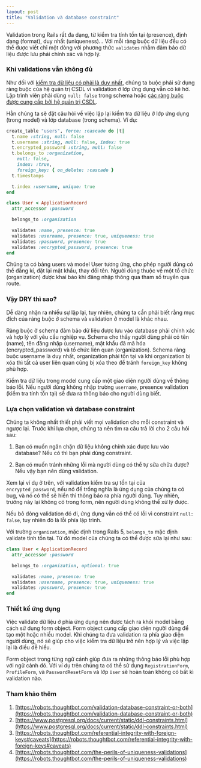 ```yaml
---
layout: post
title: "Validation và database constraint"
---
```


Validation trong Rails rất đa dạng, từ kiểm tra tính tồn tại (presence), định dạng (format), duy nhất (uniqueness)... Với mỗi ràng buộc dữ liệu đều có thể được viết chỉ một dòng với phương thức `validates` nhằm đảm bảo dữ liệu được lưu phải chính xác và hợp lý.

### Khi validations vẫn không đủ

Như đối với [kiểm tra dữ liệu có phải là duy nhất](https://robots.thoughtbot.com/the-perils-of-uniqueness-validations), chúng ta buộc phải sử dụng ràng buộc của hệ quản trị CSDL vì validation ở lớp ứng dụng vẫn có kẽ hở. Lập trình viên phải dùng `null: false` trong schema hoặc [các ràng buộc được cung cấp bởi hệ quản trị CSDL](https://www.postgresql.org/docs/current/static/ddl-constraints.html).

Hẳn chúng ta sẽ đặt câu hỏi về việc lặp lại kiểm tra dữ liệu ở lớp ứng dụng (trong model) và lớp database (trong schema). Ví dụ:

```ruby
create_table "users", force: :cascade do |t|
  t.name :string, null: false
  t.username :string, null: false, index: true
  t.encrypted_password :string, null: false
  t.belongs_to :organization,
    null: false,
    index: :true,
    foreign_key: { on_delete: :cascade }
  t.timestamps

  t.index :username, unique: true
end
```

```ruby
class User < ApplicationRecord
  attr_accessor :password

  belongs_to :organization

  validates :name, presence: true
  validates :username, presence: true, uniqueness: true
  validates :password, presence: true
  validates :encrypted_password, presence: true
end
```

Chúng ta có bảng users và model User tương ứng, cho phép người dùng có thể đăng kí, đặt lại mật khẩu, thay đổi tên. Người dùng thuộc về một tổ chức (organization) được khai báo khi đăng nhập thông qua tham số truyền qua route.

### Vậy DRY thì sao?

Dễ dàng nhận ra nhiều sự lặp lại, tuy nhiên, chúng ta cần phải biết rằng mục đích của ràng buộc ở schema và validation ở model là khác nhau.

Ràng buộc ở schema đảm bảo dữ liệu được lưu vào database phải chính xác và hợp lý với yêu cầu nghiệp vụ. Schema cho thấy người dùng phải có tên (name), tên đăng nhập (username), mật khẩu đã mã hóa (encrypted_password) và tổ chức liên quan (organization). Schema ràng buộc username là duy nhất, organization phải tồn tại và khi organization bị xóa thì tất cả user liên quan cũng bị xóa theo để tránh `foreign_key` không phù hợp.

Kiểm tra dữ liệu trong model cung cấp một giao diện người dùng về thông báo lỗi. Nếu người dùng không nhập trường `username`, presence validation (kiểm tra tính tồn tại) sẽ đưa ra thông báo cho người dùng biết.

### Lựa chọn validation và database constraint

Chúng ta không nhất thiết phải viết mọi validation cho mỗi constraint và ngược lại. Trước khi lựa chọn, chúng ta nên tìm ra câu trả lời cho 2 câu hỏi sau:

1. Bạn có muốn ngăn chặn dữ liệu không chính xác được lưu vào database? Nếu có thì bạn phải dùng constraint.

2. Bạn có muốn tránh những lỗi mà người dùng có thể tự sữa chữa được? Nếu vậy bạn nên dùng validation.

Xem lại ví dụ ở trên, với validation kiểm tra sự tồn tại của `encrypted_password`, nếu nó để trống nghĩa là ứng dụng của chúng ta có bug, và nó có thể sẽ hiển thì thông báo ra phía người dùng. Tuy nhiên, trường này lại không có trong form, nên người dùng không thể xử lý được.

Nếu bỏ dòng validation đó đi, ứng dụng vẫn có thể có lỗi vì constraint `null: false`, tuy nhiên đó là lỗi phía lập trình.

Với trường `organization`, mặc định trong Rails 5, `belongs_to` mặc định validate tính tồn tại. Từ đó model của chúng ta có thể được sửa lại như sau:

```ruby
class User < ApplicationRecord
  attr_accessor :password

  belongs_to :organization, optional: true

  validates :name, presence: true
  validates :username, presence: true, uniqueness: true
  validates :password, presence: true
end
```

### Thiết kế ứng dụng

Việc validate dữ liệu ở phía ứng dụng nên được tách ra khỏi model bằng cách sử dụng form object. Form object cung cấp giao diện người dùng để tạo một hoặc nhiều model. Khi chúng ta đưa validation ra phía giao diện người dùng, nó sẽ giúp cho việc kiểm tra dữ liệu trở nên hợp lý và việc lặp lại là điều dễ hiểu.

Form object trong từng ngữ cảnh giúp đưa ra những thông báo lỗi phù hợp với ngữ cảnh đó. Với ví dụ trên chúng ta có thể sử dụng `RegistrationForm`, `ProfileForm`, và `PasswordResetForm` và lớp `User` sẽ hoàn toàn không có bất kì validation nào.

### Tham khảo thêm

1. [https://robots.thoughtbot.com/validation-database-constraint-or-both](https://robots.thoughtbot.com/validation-database-constraint-or-both)
2. [https://www.postgresql.org/docs/current/static/ddl-constraints.html](https://www.postgresql.org/docs/current/static/ddl-constraints.html)
3. [https://robots.thoughtbot.com/referential-integrity-with-foreign-keys#caveats](https://robots.thoughtbot.com/referential-integrity-with-foreign-keys#caveats)
4. [https://robots.thoughtbot.com/the-perils-of-uniqueness-validations](https://robots.thoughtbot.com/the-perils-of-uniqueness-validations)
